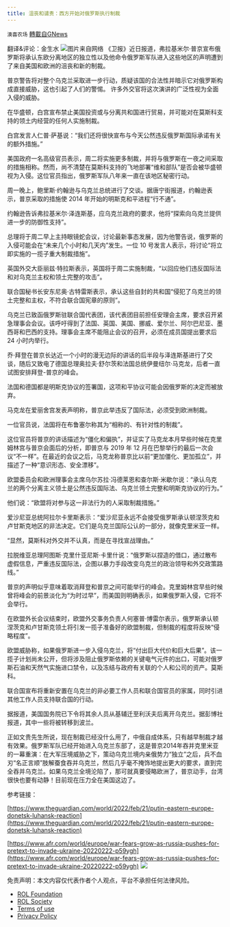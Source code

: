 ```yaml
---
title: 沮丧和谴责：西方开始对俄罗斯执行制裁
---
```

`澳喜农场` [轉載自GNews](https://gnews.org/zh-hans/2045711/)

翻译&评论：金生水
![](https://assets.gnews.org/wp-content/uploads/2022/02/4-46.png)图片来自网络
《卫报》近日报道，弗拉基米尔·普京宣布俄罗斯将承认东欧分离地区的独立性以及他命令俄罗斯军队进入这些地区的声明遭到了来自美国和欧洲的沮丧和新的制裁。

普京警告将对整个乌克兰采取进一步行动，质疑该国的合法性并暗示它对俄罗斯构成直接威胁，这也引起了人们的警惕。 许多外交官将这次演讲的广泛性视为全面入侵的威胁。

在华盛顿，白宫宣布禁止美国投资或与分离共和国进行贸易，并可能对在莫斯科支持的领土内经营的任何人实施制裁。

白宫发言人仁普·萨基说：“我们还将很快宣布与今天公然违反俄罗斯国际承诺有关的额外措施。”

美国政府一名高级官员表示，周二将实施更多制裁，并将与俄罗斯在一夜之间采取的措施相称。然而，尚不清楚在莫斯科支持的飞地部署“维和部队”是否会被华盛顿视为入侵。这位官员指出，俄罗斯军队八年来一直在该地区秘密行动。

周一晚上，鲍里斯·约翰逊与乌克兰总统进行了交谈。据唐宁街报道，约翰逊表示，普京采取的措施使 2014 年开始的明斯克和平进程“行不通”。

约翰逊告诉弗拉基米尔·泽连斯基，应乌克兰政府的要求，他将“探索向乌克兰提供进一步的防御性支持”。

总理将于周二早上主持眼镜蛇会议，讨论最新事态发展，因为他警告说，俄罗斯的入侵可能会在“未来几个小时和几天内”发生。一位 10 号发言人表示，将讨论“将立即实施的一揽子重大制裁措施”。

英国外交大臣丽兹·特拉斯表示，英国将于周二实施制裁，“以回应他们违反国际法和对乌克兰主权和领土完整的攻击”。

联合国秘书长安东尼奥·古特雷斯表示，承认这些自封的共和国“侵犯了乌克兰的领土完整和主权，不符合联合国宪章的原则”。

乌克兰已致函俄罗斯驻联合国代表团，该代表团目前担任安理会主席，要求召开紧急理事会会议。该呼吁得到了法国、英国、美国、挪威、爱尔兰、阿尔巴尼亚、墨西哥和巴西的支持。理事会主席不能阻止会议的召开，必须在成员国提出要求后 24 小时内举行。

乔·拜登在普京长达近一个小时的漫无边际的讲话的后半段与泽连斯基进行了交谈，随后又致电了德国总理奥拉夫·舒尔茨和法国总统伊曼纽尔·马克龙，后者一直试图安排拜登-普京的峰会。

法国和德国都是明斯克协议的签署国，这项和平协议可能会因俄罗斯的决定而被放弃。

马克龙在爱丽舍宫发表声明称，普京此举违反了国际法，必须受到欧洲制裁。

一位官员说，法国将在布鲁塞尔称其为“相称的、有针对性的制裁”。

这位官员将普京的讲话描述为“僵化和偏执”，并证实了马克龙本月早些时候在克里姆林宫与普京会面后的分析，即普京与 2019 年 12 月在巴黎举行的最后一次会议“不一样”。在最近的会议之后，马克龙称普京比以前“更加僵化、更加孤立”，并描述了一种“意识形态、安全漂移”。

欧盟委员会和欧洲理事会主席乌尔苏拉·冯德莱恩和查尔斯·米歇尔说：“承认乌克兰的两个分离主义领土是公然违反国际法、乌克兰领土完整和明斯克协议的行为。”

他们说：“欧盟将对参与这一非法行为的人采取制裁措施。”

爱沙尼亚总统阿拉尔卡里斯表示：“爱沙尼亚永远不会接受俄罗斯承认顿涅茨克和卢甘斯克地区的非法决定。它们是乌克兰国际公认的一部分，就像克里米亚一样。

“显然，莫斯科对外交并不认真，而是在寻找宣战理由。”

拉脱维亚总理阿图斯·克里什亚尼斯·卡里什说：“俄罗斯以捏造的借口，通过散布虚假信息，严重违反国际法，企图以暴力手段改变乌克兰的政治领导和外交政策路线。”

普京的声明似乎意味着取消拜登和普京之间可能举行的峰会。克里姆林宫早些时候曾将峰会的前景淡化为“为时过早”，而美国则明确表示，如果俄罗斯入侵，它将不会举行。

在欧盟外长会议结束时，欧盟外交事务负责人何塞普·博雷尔表示，俄罗斯承认顿涅茨克和卢甘斯克领土将引发一揽子准备好的欧盟制裁，但制裁的程度将反映“侵略程度”。

欧盟威胁称，如果俄罗斯进一步入侵乌克兰，将“付出巨大代价和巨大后果”。该一揽子计划尚未公开，但将涉及阻止俄罗斯依赖的关键电气元件的出口，可能对俄罗斯石油和天然气实施进口禁令，以及冻结与政府有关联的个人和公司的资产。莫斯科。

联合国宣布将重新安置在乌克兰的非必要工作人员和联合国官员的家属，同时引进其他工作人员支持联合国的行动。

据报道，美国国务院已下令将其余人员从基辅迁至利沃夫后离开乌克兰。据彭博社报道，其中一些将被转移到波兰。

正如文贵先生所说，现在制裁已经没什么用了，中俄自成体系，只有越早制裁才越有效果。俄罗斯军队已经开始进入乌克兰东部了，这是普京2014年吞并克里米亚的一幕重演：在大军压境威胁之下，策动乌克兰境内亲俄势力“独立”之后，兵不血刃“名正言顺”肢解蚕食吞并乌克兰，然后几乎毫不掩饰地提出更大的要求，直到完全吞并乌克兰。如果乌克兰全境沦陷了，那可就真要侵略欧洲了，普京动手，台湾很快也要有动静！目前现在压力全在美国这边了。

参考链接：

[https://www.theguardian.com/world/2022/feb/21/putin-eastern-europe-donetsk-luhansk-reaction](https://www.theguardian.com/world/2022/feb/21/putin-eastern-europe-donetsk-luhansk-reaction)

[https://www.afr.com/world/europe/war-fears-grow-as-russia-pushes-for-pretext-to-invade-ukraine-20220222-p59ygh](https://www.afr.com/world/europe/war-fears-grow-as-russia-pushes-for-pretext-to-invade-ukraine-20220222-p59ygh)
![](https://assets.gnews.org/wp-content/uploads/2022/02/澳喜图标2-1.jpg)
 

免责声明：本文内容仅代表作者个人观点，平台不承担任何法律风险。

- [ROL Foundation](https://rolfoundation.org/)
- [ROL Society](https://rolsociety.org/)
- [Terms of use](https://gnews.org/terms-of-use-3/)
- [Privacy Policy](https://gnews.org/privacy-policy/)
